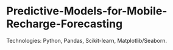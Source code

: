 # Predictive-Models-for-Mobile-Recharge-Forecasting

Technologies: Python, Pandas, Scikit-learn, Matplotlib/Seaborn.

